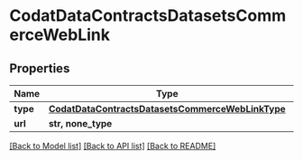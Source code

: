 # CodatDataContractsDatasetsCommerceWebLink


## Properties
Name | Type | Description | Notes
------------ | ------------- | ------------- | -------------
**type** | [**CodatDataContractsDatasetsCommerceWebLinkType**](CodatDataContractsDatasetsCommerceWebLinkType.md) |  | [optional] 
**url** | **str, none_type** |  | [optional] 

[[Back to Model list]](../README.md#documentation-for-models) [[Back to API list]](../README.md#documentation-for-api-endpoints) [[Back to README]](../README.md)


